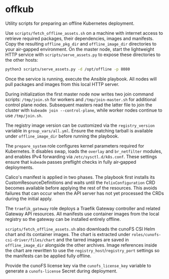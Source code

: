 # offkub

Utility scripts for preparing an offline Kubernetes deployment.

Use `scripts/fetch_offline_assets.sh` on a machine with internet access to
retrieve required packages, their dependencies, images and manifests. Copy the resulting
`offline_pkg_dir` and `offline_image_dir` directories to your air-gapped
environment. On the master node, start the lightweight HTTP service
with `scripts/serve_assets.py` to expose these directories to the other
hosts:

```bash
python3 scripts/serve_assets.py -d /opt/offline -p 8080
```

Once the service is running, execute the Ansible playbook. All nodes
will pull packages and images from this local HTTP server.

During initialization the first master node now writes two join command
scripts: `/tmp/join.sh` for workers and `/tmp/join-master.sh` for additional
control plane nodes. Subsequent masters read the latter file to join the
cluster with `kubeadm join --control-plane`, while worker nodes continue to use
`/tmp/join.sh`.

The registry image version can be customized via the `registry_version`
variable in `group_vars/all.yml`. Ensure the matching tarball is available
under `offline_image_dir` before running the playbook.

The `prepare_system` role configures kernel parameters required for Kubernetes.
It disables swap, loads the `overlay` and `br_netfilter` modules, and enables
IPv4 forwarding via `/etc/sysctl.d/k8s.conf`. These settings ensure that
`kubeadm` passes preflight checks in fully air‑gapped deployments.

Calico's manifest is applied in two phases. The playbook first installs its
CustomResourceDefinitions and waits until the `FelixConfiguration` CRD becomes
available before applying the rest of the resources. This avoids failures that
can occur when the API server has not yet processed the CRDs during the initial
apply.


The `traefik_gateway` role deploys a Traefik Gateway controller and related
Gateway API resources. All manifests use container images from the local
registry so the gateway can be installed entirely offline.

`scripts/fetch_offline_assets.sh` also downloads the cunoFS CSI Helm chart and
its container images. The chart is extracted under
`roles/cunofs-csi-driver/files/chart` and the tarred images are saved in
`offline_image_dir` alongside the other archives.
Image references inside the chart are rewritten to use the
`registry_host`/`registry_port` settings so the manifests can be applied
fully offline.

Provide the cunoFS license key via the `cunofs_license_key` variable to
generate a `cunofs-license` Secret during deployment.

